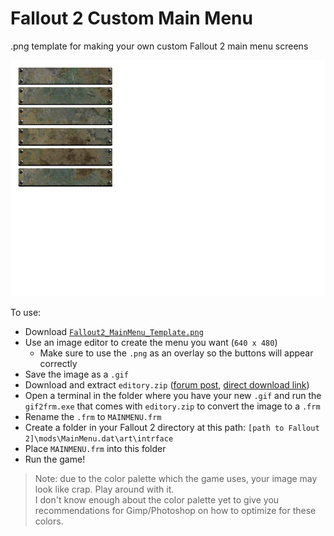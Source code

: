 # Fallout 2 Custom Main Menu

.png template for making your own custom Fallout 2 main menu screens

![Template](Fallout2_MainMenu_Template.png)

To use:
- Download [`Fallout2_MainMenu_Template.png`](https://github.com/mrowrpurr/fallout-2-custom-main-menu/raw/main/Fallout2_MainMenu_Template.png)
- Use an image editor to create the menu you want (`640 x 480`)
  - Make sure to use the `.png` as an overlay so the buttons will appear correctly
- Save the image as a `.gif`
- Download and extract `editory.zip` ([forum post](https://www.nma-fallout.com/threads/frm-converter.220348/#post-4428264), [direct download link](http://madbrahmin.cz/download/fallout2/editors/editory.zip))
- Open a terminal in the folder where you have your new `.gif` and run the `gif2frm.exe` that comes with `editory.zip` to convert the image to a `.frm`
- Rename the `.frm` to `MAINMENU.frm`
- Create a folder in your Fallout 2 directory at this path: `[path to Fallout 2]\mods\MainMenu.dat\art\intrface`
- Place `MAINMENU.frm` into this folder
- Run the game!

> Note: due to the color palette which the game uses, your image may look like crap. Play around with it.  
> I don't know enough about the color palette yet to give you recommendations for Gimp/Photoshop on how to optimize for these colors.
